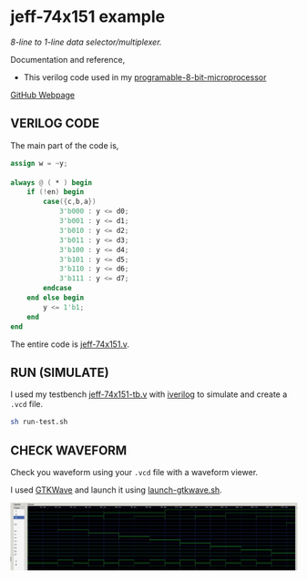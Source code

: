 # jeff-74x151 example

_8-line to 1-line data selector/multiplexer._

Documentation and reference,

* This verilog code used in my
  [programable-8-bit-microprocessor](https://github.com/JeffDeCola/my-systemverilog-examples/tree/master/systems/microprocessors/programable-8-bit-microprocessor)

[GitHub Webpage](https://jeffdecola.github.io/my-systemverilog-examples/)

## VERILOG CODE

The main part of the code is,

```verilog
assign w = ~y;

always @ ( * ) begin
    if (!en) begin
        case({c,b,a})
            3'b000 : y <= d0;
            3'b001 : y <= d1;
            3'b010 : y <= d2;
            3'b011 : y <= d3;
            3'b100 : y <= d4;
            3'b101 : y <= d5;
            3'b110 : y <= d6;
            3'b111 : y <= d7;
        endcase
    end else begin
        y <= 1'b1;
    end
end
```

The entire code is
[jeff-74x151.v](jeff-74x151.v).

## RUN (SIMULATE)

I used my testbench
[jeff-74x151-tb.v](jeff-74x151-tb.v) with
[iverilog](https://github.com/JeffDeCola/my-cheat-sheets/tree/master/hardware/tools/simulation/iverilog-cheat-sheet)
to simulate and create a `.vcd` file.

```bash
sh run-test.sh
```

## CHECK WAVEFORM

Check you waveform using your `.vcd` file with a waveform viewer.

I used [GTKWave](https://github.com/JeffDeCola/my-cheat-sheets/tree/master/hardware/tools/simulation/gtkwave-cheat-sheet)
and launch it using
[launch-gtkwave.sh](launch-gtkwave.sh).

![jeff-74x151-waveform.jpg](../../../docs/pics/jeff-74x151-waveform.jpg)
